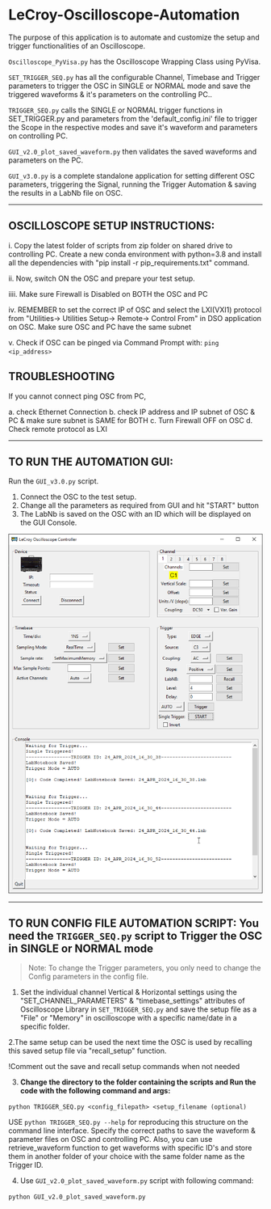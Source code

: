 # **LeCroy-Oscilloscope-Automation**

The purpose of this application is to automate and customize the setup and trigger functionalities of an Oscilloscope.

`Oscilloscope_PyVisa.py` has the Oscilloscope Wrapping Class using PyVisa.

`SET_TRIGGER_SEQ.py` has all the configurable Channel, Timebase and Trigger parameters to trigger the OSC in SINGLE or NORMAL mode and save the triggered waveforms & it's parameters on the controlling PC..

`TRIGGER_SEQ.py` calls the SINGLE or NORMAL trigger functions in SET_TRIGGER.py and parameters from the 'default_config.ini' file to trigger the Scope in the respective modes and save it's waveform and parameters on controlling PC.

`GUI_v2.0_plot_saved_waveform.py` then validates the saved waveforms and parameters on the PC.

`GUI_v3.0.py` is a complete standalone application for setting different OSC parameters, triggering the Signal, running the Trigger Automation & saving the results in a LabNb file on OSC.  

------------------------------------------------------------------------------------------------------------------------------------------
## **OSCILLOSCOPE SETUP INSTRUCTIONS:**

i. Copy the latest folder of scripts from zip folder on shared drive to controlling PC. Create a new conda environment with python=3.8 and install all the dependencies with "pip install -r pip_requirements.txt" command.

ii. Now, switch ON the OSC and prepare your test setup.

iiii. Make sure Firewall is Disabled on BOTH the OSC and PC

iv. REMEMBER to set the correct IP of OSC and select the LXI(VXI1) protocol from "Utilities-> Utilities Setup-> Remote-> Control From" in DSO application on OSC. Make sure OSC and PC have the same subnet

v. Check if OSC can be pinged via Command Prompt with: `ping <ip_address>`

## **TROUBLESHOOTING**

If you cannot connect ping OSC from PC,

a. check Ethernet Connection
b. check IP address and IP subnet of OSC & PC & make sure subnet is SAME for BOTH
c. Turn Firewall OFF on OSC
d. Check remote protocol as LXI

------------------------------------------------------------------------------------------------------------------------------------------
## **TO RUN THE AUTOMATION GUI:**

Run the `GUI_v3.0.py` script.

1. Connect the OSC to the test setup.
2. Change all the parameters as required from GUI and hit "START" button
3. The LabNb is saved on the OSC with an ID which will be displayed on the GUI Console.

![GUI 3.0](/images/GUI_v3.0.png)

------------------------------------------------------------------------------------------------------------------------------------------

## **TO RUN CONFIG FILE AUTOMATION SCRIPT: You need the `TRIGGER_SEQ.py` script to Trigger the OSC in SINGLE or NORMAL mode**

> Note: To change the Trigger parameters, you only need to change the Config parameters in the config file.

1. Set the individual channel Vertical & Horizontal settings using the "SET_CHANNEL_PARAMETERS" & "timebase_settings" attributes of Oscilloscope Library in `SET_TRIGGER_SEQ.py` and save the setup file as a "File" or "Memory"  in oscilloscope with a specific name/date in a specific folder.

2.The same setup can be used the next time the OSC is used by recalling this saved setup file via "recall_setup" function.

!Comment out the save and recall setup commands when not needed

3. **Change the directory to the folder containing the scripts and Run the code with the following command and args:**

`python TRIGGER_SEQ.py <config_filepath> <setup_filename (optional)`
       
USE `python TRIGGER_SEQ.py --help` for reproducing this structure on the command line interface.
Specify the correct paths to save the waveform & parameter files on OSC and controlling PC. Also, you
can use retrieve_waveform function to get waveforms with specific ID's and store them in another folder 
of your choice with the same folder name as the Trigger ID.


4. Use `GUI_v2.0_plot_saved_waveform.py` script with following command:

`python GUI_v2.0_plot_saved_waveform.py`
